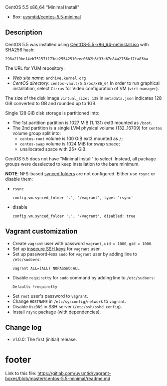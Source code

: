 
CentOS 5.5 x86_64 "Minimal Install"

* Box: [uvsmtid/centos-5.5-minimal][4]

## Description ##

CentOS 5.5 was installed using [CentOS-5.5-x86_64-netinstall.iso][1]
with SHA256 hash:
```
298a219be14eb75157f173de25542510eec0682b6f33e67e84a2756ef7fa83ba
```

The URL for YUM repository:
  * _Web site name_: `archive.kernel.org`
  * _CentOS directory_: `centos-vault/5.5/os/x86_64`
In order to run graphical installation, select `Cirrus` for Video
configuration of VM (`virt-manager`).

The size of the disk image `virtual_size: 138` in `metadata.json` indicates
128 GiB converted to GB and rounded up to 1GB.

Single 128 GiB disk storage is partitioned into:
  * The 1st partition partition is 1027 MiB (1..131) ext3 mounted as `/boot`.
  * The 2nd partition is a single LVM physical volume (132..16709) for
    `centos` volume group split into:
    * `centos-root` volume is 100 GiB ext3 mounted as `/`;
    * `centos-swap` volume is 1024 MiB for swap space;
    * unallocated space with 25+ GiB.

CentOS 5.5 does not have "Minimal Install" to select. Instead, all package
groups were deselected to keep installation to the bare minimum.

**NOTE**: NFS-based [synced folders][3] are not configured.
Either use `rsync` or disable them:
  * `rsync`
    ```
    config.vm.synced_folder '.', '/vagrant', type: 'rsync'
    ```
  * disable
    ```
    config.vm.synced_folder '.', '/vagrant', disabled: true
    ```

## Vagrant customization ##

* Create `vagrant` user with password `vagrant`, `uid = 1000`, `gid = 1000`.
* Set up [insecure SSH keys][2] for `vagrant` user.
* Set up  password-less `sudo` for `vagrant` user by adding line
  to `/etc/sudoers`:
  ```
  vagrant ALL=(ALL) NOPASSWD:ALL
  ```
* Disable `requiretty` for `sudo` command by adding line
  to `/etc/sudoers`:
  ```
  Defaults !requiretty
  ```
* Set `root` user's password to `vagrant`.
* Change `HOSTNAME` in `/etc/sysconfig/network` to `vagrant`.
* Disable `UseDNS` in SSH server (`/etc/ssh/sshd_config`).
* Install `rsync` package (with dependencies).

## Change log ##

* v1.0.0:
  The first (initial) release.

# footer #

Link to this file: https://gitlab.com/uvsmtid/vagrant-boxes/blob/master/centos-5.5-minimal/readme.md

[1]: http://archive.kernel.org/centos-vault/5.5/isos/x86_64/CentOS-5.5-x86_64-netinstall.iso
[2]: https://github.com/mitchellh/vagrant/tree/master/keys
[3]: http://docs.vagrantup.com/v2/synced-folders/
[4]: https://atlas.hashicorp.com/uvsmtid/boxes/centos-5.5-minimal


